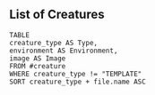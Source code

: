 ## List of Creatures
```dataview
TABLE
creature_type AS Type,
environment AS Environment,
image AS Image
FROM #creature
WHERE creature_type != "TEMPLATE"
SORT creature_type + file.name ASC
```
